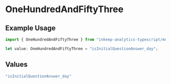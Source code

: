 # OneHundredAndFiftyThree

## Example Usage

```typescript
import { OneHundredAndFiftyThree } from "inkeep-analytics-typescript/models/operations";

let value: OneHundredAndFiftyThree = "isInitialQuestionAnswer_day";
```

## Values

```typescript
"isInitialQuestionAnswer_day"
```